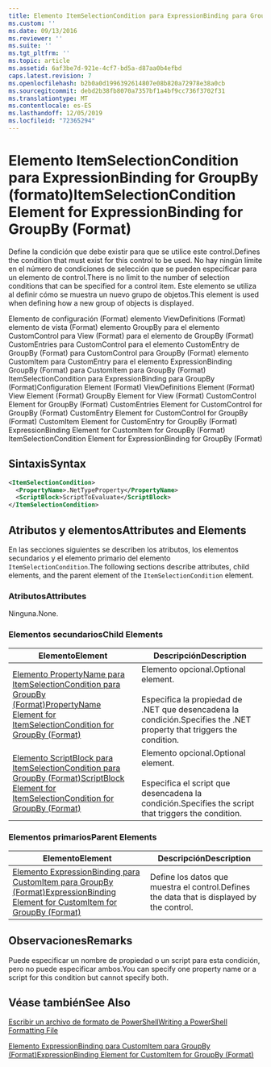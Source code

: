```yaml
---
title: Elemento ItemSelectionCondition para ExpressionBinding para GroupBy (Format) | Microsoft Docs
ms.custom: ''
ms.date: 09/13/2016
ms.reviewer: ''
ms.suite: ''
ms.tgt_pltfrm: ''
ms.topic: article
ms.assetid: 6af3be7d-921e-4cf7-bd5a-d87aa0b4efbd
caps.latest.revision: 7
ms.openlocfilehash: b2b0a0d1996392614807e08b820a72978e38a0cb
ms.sourcegitcommit: debd2b38fb8070a7357bf1a4bf9cc736f3702f31
ms.translationtype: MT
ms.contentlocale: es-ES
ms.lasthandoff: 12/05/2019
ms.locfileid: "72365294"
---
```

# <a name="itemselectioncondition-element-for-expressionbinding-for-groupby-format"></a><span data-ttu-id="e0216-102">Elemento ItemSelectionCondition para ExpressionBinding for GroupBy (formato)</span><span class="sxs-lookup"><span data-stu-id="e0216-102">ItemSelectionCondition Element for ExpressionBinding for GroupBy (Format)</span></span>

<span data-ttu-id="e0216-103">Define la condición que debe existir para que se utilice este control.</span><span class="sxs-lookup"><span data-stu-id="e0216-103">Defines the condition that must exist for this control to be used.</span></span> <span data-ttu-id="e0216-104">No hay ningún límite en el número de condiciones de selección que se pueden especificar para un elemento de control.</span><span class="sxs-lookup"><span data-stu-id="e0216-104">There is no limit to the number of selection conditions that can be specified for a control item.</span></span> <span data-ttu-id="e0216-105">Este elemento se utiliza al definir cómo se muestra un nuevo grupo de objetos.</span><span class="sxs-lookup"><span data-stu-id="e0216-105">This element is used when defining how a new group of objects is displayed.</span></span>

<span data-ttu-id="e0216-106">Elemento de configuración (Format) elemento ViewDefinitions (Format) elemento de vista (Format) elemento GroupBy para el elemento CustomControl para View (Format) para el elemento de GroupBy (Format) CustomEntries para CustomControl para el elemento CustomEntry de GroupBy (Format) para CustomControl para GroupBy (Format) elemento CustomItem para CustomEntry para el elemento ExpressionBinding GroupBy (Format) para CustomItem para GroupBy (Format) ItemSelectionCondition para ExpressionBinding para GroupBy (Format)</span><span class="sxs-lookup"><span data-stu-id="e0216-106">Configuration Element (Format) ViewDefinitions Element (Format) View Element (Format) GroupBy Element for View (Format) CustomControl Element for GroupBy (Format) CustomEntries Element for CustomControl for GroupBy (Format) CustomEntry Element for CustomControl for GroupBy (Format) CustomItem Element for CustomEntry for GroupBy (Format) ExpressionBinding Element for CustomItem for GroupBy (Format) ItemSelectionCondition Element for ExpressionBinding for GroupBy (Format)</span></span>

## <a name="syntax"></a><span data-ttu-id="e0216-107">Sintaxis</span><span class="sxs-lookup"><span data-stu-id="e0216-107">Syntax</span></span>

```xml
<ItemSelectionCondition>
  <PropertyName>.NetTypeProperty</PropertyName>
  <ScriptBlock>ScriptToEvaluate</ScriptBlock>
</ItemSelectionCondition>
```

## <a name="attributes-and-elements"></a><span data-ttu-id="e0216-108">Atributos y elementos</span><span class="sxs-lookup"><span data-stu-id="e0216-108">Attributes and Elements</span></span>

<span data-ttu-id="e0216-109">En las secciones siguientes se describen los atributos, los elementos secundarios y el elemento primario del elemento `ItemSelectionCondition`.</span><span class="sxs-lookup"><span data-stu-id="e0216-109">The following sections describe attributes, child elements, and the parent element of the `ItemSelectionCondition` element.</span></span>

### <a name="attributes"></a><span data-ttu-id="e0216-110">Atributos</span><span class="sxs-lookup"><span data-stu-id="e0216-110">Attributes</span></span>

<span data-ttu-id="e0216-111">Ninguna.</span><span class="sxs-lookup"><span data-stu-id="e0216-111">None.</span></span>

### <a name="child-elements"></a><span data-ttu-id="e0216-112">Elementos secundarios</span><span class="sxs-lookup"><span data-stu-id="e0216-112">Child Elements</span></span>

|<span data-ttu-id="e0216-113">Elemento</span><span class="sxs-lookup"><span data-stu-id="e0216-113">Element</span></span>|<span data-ttu-id="e0216-114">Descripción</span><span class="sxs-lookup"><span data-stu-id="e0216-114">Description</span></span>|
|-------------|-----------------|
|[<span data-ttu-id="e0216-115">Elemento PropertyName para ItemSelectionCondition para GroupBy (Format)</span><span class="sxs-lookup"><span data-stu-id="e0216-115">PropertyName Element for ItemSelectionCondition for GroupBy (Format)</span></span>](./propertyname-element-for-itemselectioncondition-for-groupby-format.md)|<span data-ttu-id="e0216-116">Elemento opcional.</span><span class="sxs-lookup"><span data-stu-id="e0216-116">Optional element.</span></span><br /><br /> <span data-ttu-id="e0216-117">Especifica la propiedad de .NET que desencadena la condición.</span><span class="sxs-lookup"><span data-stu-id="e0216-117">Specifies the .NET property that triggers the condition.</span></span>|
|[<span data-ttu-id="e0216-118">Elemento ScriptBlock para ItemSelectionCondition para GroupBy (Format)</span><span class="sxs-lookup"><span data-stu-id="e0216-118">ScriptBlock Element for ItemSelectionCondition for GroupBy (Format)</span></span>](./scriptblock-element-for-itemselectioncondition-for-groupby-format.md)|<span data-ttu-id="e0216-119">Elemento opcional.</span><span class="sxs-lookup"><span data-stu-id="e0216-119">Optional element.</span></span><br /><br /> <span data-ttu-id="e0216-120">Especifica el script que desencadena la condición.</span><span class="sxs-lookup"><span data-stu-id="e0216-120">Specifies the script that triggers the condition.</span></span>|

### <a name="parent-elements"></a><span data-ttu-id="e0216-121">Elementos primarios</span><span class="sxs-lookup"><span data-stu-id="e0216-121">Parent Elements</span></span>

|<span data-ttu-id="e0216-122">Elemento</span><span class="sxs-lookup"><span data-stu-id="e0216-122">Element</span></span>|<span data-ttu-id="e0216-123">Descripción</span><span class="sxs-lookup"><span data-stu-id="e0216-123">Description</span></span>|
|-------------|-----------------|
|[<span data-ttu-id="e0216-124">Elemento ExpressionBinding para CustomItem para GroupBy (Format)</span><span class="sxs-lookup"><span data-stu-id="e0216-124">ExpressionBinding Element for CustomItem for GroupBy (Format)</span></span>](./expressionbinding-element-for-customitem-for-groupby-format.md)|<span data-ttu-id="e0216-125">Define los datos que muestra el control.</span><span class="sxs-lookup"><span data-stu-id="e0216-125">Defines the data that is displayed by the control.</span></span>|

## <a name="remarks"></a><span data-ttu-id="e0216-126">Observaciones</span><span class="sxs-lookup"><span data-stu-id="e0216-126">Remarks</span></span>

<span data-ttu-id="e0216-127">Puede especificar un nombre de propiedad o un script para esta condición, pero no puede especificar ambos.</span><span class="sxs-lookup"><span data-stu-id="e0216-127">You can specify one property name or a script for this condition but cannot specify both.</span></span>

## <a name="see-also"></a><span data-ttu-id="e0216-128">Véase también</span><span class="sxs-lookup"><span data-stu-id="e0216-128">See Also</span></span>

[<span data-ttu-id="e0216-129">Escribir un archivo de formato de PowerShell</span><span class="sxs-lookup"><span data-stu-id="e0216-129">Writing a PowerShell Formatting File</span></span>](./writing-a-powershell-formatting-file.md)

[<span data-ttu-id="e0216-130">Elemento ExpressionBinding para CustomItem para GroupBy (Format)</span><span class="sxs-lookup"><span data-stu-id="e0216-130">ExpressionBinding Element for CustomItem for GroupBy (Format)</span></span>](./expressionbinding-element-for-customitem-for-groupby-format.md)
